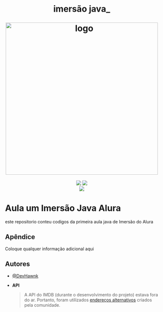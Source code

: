 <h1 align="center">
<p align="center"> imersão java_</p>
<img src="https://www.alura.com.br/assets/img/imersao-java/imersao-logo.1655844054.svg" alt="logo" width="500"/>
</h1>

<p align="center">
<img src="https://img.shields.io/github/license/andre-alck/alura-stickers?logoColor=yes"/>
<img src="https://img.shields.io/github/last-commit/andre-alck/alura-stickers"/><br>
<img src="https://img.shields.io/badge/Java-green"/>

# Aula um Imersão Java Alura

este repositorio conteu codigos da primeira aula java de Imersão do Alura

## Apêndice

Coloque qualquer informação adicional aqui

## Autores

- [@DevHawnk](https://github.com/DevHawnk)

- **API**
  > A API do IMDB (durante o desenvolvimento do projeto) estava fora do ar. Portanto, foram utilizados [endereços alternativos](https://mocki.io/v1/9a7c1ca9-29b4-4eb3-8306-1adb9d159060) criados pela comunidade.
